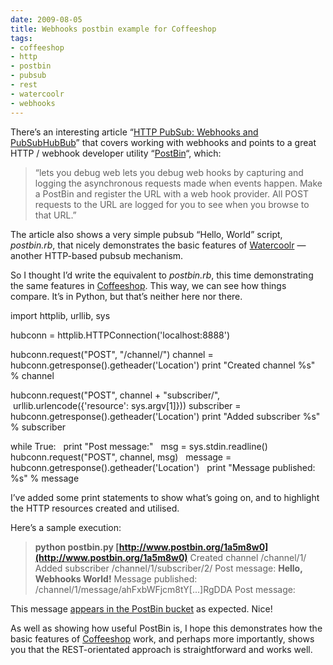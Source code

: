 ```yaml
---
date: 2009-08-05
title: Webhooks postbin example for Coffeeshop
tags:
- coffeeshop
- http
- postbin
- pubsub
- rest
- watercoolr
- webhooks
---
```



There’s an interesting article “[HTTP PubSub: Webhooks and PubSubHubBub](http://www.igvita.com/2009/06/29/http-pubsub-webhooks-pubsubhubbub/)” that covers working with webhooks and points to a great HTTP / webhook developer utility “[PostBin](http://www.postbin.org)“, which:

> “lets you debug web lets you debug web hooks by capturing and logging the asynchronous requests made when events happen. Make a PostBin and register the URL with a web hook provider. All POST requests to the URL are logged for you to see when you browse to that URL.”

The article also shows a very simple pubsub “Hello, World” script, *postbin.rb*, that nicely demonstrates the basic features of [Watercoolr](http://watercoolr.nuklei.com/) — another HTTP-based pubsub mechanism.

So I thought I’d write the equivalent to *postbin.rb*, this time demonstrating the same features in [Coffeeshop](http://wiki.github.com/qmacro/coffeeshop). This way, we can see how things compare. It’s in Python, but that’s neither here nor there.

import httplib, urllib, sys

hubconn = httplib.HTTPConnection('localhost:8888')

hubconn.request("POST", "/channel/") channel = hubconn.getresponse().getheader('Location') print "Created channel %s" % channel

hubconn.request("POST", channel + "subscriber/",  urllib.urlencode({'resource': sys.argv[1]})) subscriber = hubconn.getresponse().getheader('Location') print "Added subscriber %s" % subscriber

while True:   print "Post message:"   msg = sys.stdin.readline()   hubconn.request("POST", channel, msg)   message = hubconn.getresponse().getheader('Location')   print "Message published: %s" % message

I’ve added some print statements to show what’s going on, and to highlight the HTTP resources created and utilised.

Here’s a sample execution:

> **python postbin.py [http://www.postbin.org/1a5m8w0](http://www.postbin.org/1a5m8w0)** Created channel /channel/1/ Added subscriber /channel/1/subscriber/2/ Post message: **Hello, Webhooks World!** Message published: /channel/1/message/ahFxbWFjcm8tY[...]RgDDA Post message:

This message [appears in the PostBin bucket](http://www.postbin.org/1a5m8w0) as expected. Nice!

As well as showing how useful PostBin is, I hope this demonstrates how the basic features of [Coffeeshop](http://wiki.github.com/qmacro/coffeeshop) work, and perhaps more importantly, shows you that the REST-orientated approach is straightforward and works well.
